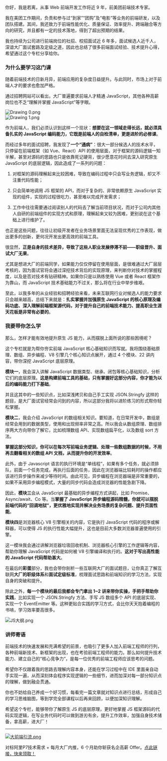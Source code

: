 你好，我是若离，从事 Web 前端开发工作将近 9 年，前美团前端技术专家。

我在美团工作期间，负责和参与过“到家”“团购”及“电影”等业务的前端研发，以及团队搭建。其间，我还致力于前端性能优化、质量保证、效率提升、跨端融合等方向的研究，并且都有一定的技术落地，得到了超出预期的结果。

我也持续为公司进行前端岗位的社招、校招面试近 6 年多，面试候选人近千人，深谙大厂面试套路及定级之道，因此也总结了很多前端面试经验、技术提升心得，希望通过这个专栏分享给你。

### 为什么要学习这门课

随着前端技术的日新月异，前端应用的复杂度日益提升。与此同时，市场上对于前端人才的要求也愈加严格。

通过招聘网站可以看出，大厂普遍要求前端人才精通 JavaScript，其他各种高薪岗位也不乏“理解并掌握 JavaScript”等字眼。

![Drawing 0.png](https://s0.lgstatic.com/i/image/M00/8D/02/CgqCHl_21uaAP_fKAAC8vf9tZcI919.png)  
![Drawing 1.png](https://s0.lgstatic.com/i/image/M00/8C/F7/Ciqc1F_21uyAMBp6AADTPxja5LU637.png)

作为前端人，我们必须认识到这样一个现状：**想要在这一领域走得长远，就必须具备扎实的 JavaScript 编码能力，它既是前端人的自检清单，更是进阶的必修课**。

而经过多年的面试招聘，我发现了**一个“通病”**：很大一部分候选人的技术水平，只停留在前端框架（如 Vue、React）API 的使用层面，对于框架的源码逻辑一知半解，甚至对源码的思路也只是依靠死记硬背，很少愿意花时间去深入研究原生 JavaScript 的底层逻辑，因此造成了一系列的问题：

1.  对框架的源码理解起来比较困难，导致在编码过程中只会写业务逻辑，却又不注重代码性能；
    
2.  只会简单地调用 JS 框架的 API，而对于复杂的、非常依赖原生 JavaScript 实现的组件，实现的过程很吃力，甚至难以完成开发需求；
    
3.  工作中往往需要通过阅读别人的代码去了解当前项目状况，而对于公司内其他人自研的前端组件的实现方式和原理，理解起来又较为困难，更别说在这个基础上进行维护了。
    

也正是这些问题，往往让初级开发者在业务场景里面无法呈现优秀的工作表现，做出更多的创新，更何况开发出更高效的前端工具。

很显然，**正是自身的技术差异，导致了这些人职业发展停滞不前——职级晋升、面试大厂无果**。

尤其是想进大厂的前端同学，如果能力仅仅停留在使用层面，是很难通过大厂层层考核的，因为面试官将会通过深挖技术背后的实现原理，来判断你对技术的掌握程度，以及是否对技术有钻研精神。如果你只是以熟练使用 Vue 或者 React 框架作为靠山，而 JavaScript 技术基础能力不过关，那么将在行业中举步维艰。

至此，以我多年的从业经验和招聘经验来看，未来互联网行业对候选人的能力要求只会越来越高，总结下来就是：**扎实掌握并加强原生 JavaScript 的核心原理及编码功底、深入理解前端框架源代码，对于提升自己的前端技术能力、提高职业生涯天花板是非常有必要的**。

### 我要带你怎么学

那么，怎样才能有效地提升原生 JS 能力，从而摆脱上面所说的那些困境呢？

这个专栏就是为帮你夯实前端 JavaScript 核心基础知识而写就。我将围绕基础原理、数组、异步编程、V8 引擎几个核心知识点展开，通过 4 个模块、22 讲内容，带你深挖 JavaScript 底层原理。

**模块一**，我会深入讲解 JavaScript 数据类型、继承、闭包等核心基础知识，分析它们的底层原理。**这是构建前端工具的基础，只有掌握好这部分内容，你才能为以后的编码能力打下基础**。

并且这其中的一些知识点，比如深浅拷贝和自己手工实现 JSON.Stringfy 这样的题目，是大厂面试官经常会问到的内容，所以这部分我将以进阶练习的形式帮你轻松掌握。

**模块二**，我会介绍 JavaScript 的数组相关知识。要知道，在日常开发中，数组是经常会用到的数据类型，使用和出现频率非常之高。所以我会从数组原理、数组排序两大方向带你了解它，比如梳理数组 API、实现数组扁平化，以及数组 sort 方法。

**掌握这部分知识，你可以在每次写前端业务逻辑、处理一些数组数据的时候，不用再去翻看相关的数组 API 文档，从而提升你的开发效率**。

此外，由于 Javascript 语言的执行环境是“单线程”，如果有多个任务，就必须排队，前面一个任务完成，再执行后面的任务，因此在浏览器端比较耗时的操作都应该进行异步操作来减少等待时间。由此可见，异步编程在浏览器端是非常重要的，如果不采用异步编程模式，大量的同步代码会造成浏览器的性能急剧下降。

因此，**模块三**会从 JavaScript 最基础的异步编程方式讲起，比如 Promise、Async/await、Co 等。当**掌握了 JavaScript 异步编程源码精髓，你就可以摆脱前端代码的“回调地狱”，更优雅地实现并解决业务场景的复杂问题、提升页面性能**。

**模块四**是浏览器核心 V8 引擎相关的内容，它是执行 JavaScript 代码的程序或解释器，可以使得 JS 的执行性能大幅提升，这也是目前大多数浏览器普遍使用的引擎。

这一模块我会通过讲解浏览器垃圾回收机制、浏览器核心引擎的工作逻辑等内容，帮助你理解 JavaScript 代码是如何被 V8 引擎编译和执行的。**这对于写出高性能的 JavaScript 代码帮助甚大**。

在最后的**彩蛋**部分，我也会带你剖析一些互联网大厂的面试题目，让你真正了解互联网**大厂的职级体系**和**面试定级标准**，梳理面试思路和前端知识的学习方法，实现自身的突破和提升。

除此之外，**每一个模块的最后我都会专门拿出 1~2 讲来带你实操，手把手帮助你实践**，比如实现一个 JSON.Stringfy 方法、手写 JS 数组多个 API 的底层实现、实现一个 EventEmitter 等。这种更贴合实践的学习方式，会比你天天抱着编程的书啃，学习效率要高很多。

![JS大纲.png](https://s0.lgstatic.com/i/image/M00/91/6B/Ciqc1GAOd5WAIGqFAAPSocLEgeg539.png)

### 讲师寄语

前端技术的快速发展和充满希望的前景，也吸引了更多人加入前端工程师的行列，各种前端新技术、新框架的出现，也在考验前端工程师的能力。那么如何提升技术能力、建立自己的“核心竞争力”，是每一位优秀的前端工程师应该思考的问题。

希望你不仅跟着我的思路去理解内容本身，还能在学习过程中在 IDE 里面亲自动手实现一遍，从而深刻体会程序实现逻辑的一些细节，进而加深对每一部分知识点的理解，做到融会贯通。

你也不妨给自己养成一个好习惯，每看完一篇文章就对知识点进行总结，形成自己的学习思维脑图，等到学完全部课程以后再来回顾，以便加深知识理解。

希望这个专栏，能够带你了解原生 JS 的底层原理，更好地掌握 JS 框架源码的代码实现逻辑，在写业务代码时可以做到游刃有余，提升工作效率，加强自身技术储备，拿高薪，进大厂！

* * *

[![大前端引流.png](https://s0.lgstatic.com/i/image2/M01/00/66/CgpVE1_W_x2AaW0rAAdqMM6w3z0145.png)](https://shenceyun.lagou.com/t/mka)

对标阿里P7技术需求 + 每月大厂内推，6 个月助你斩获名企高薪 Offer。[点此链接，快来领取！](https://shenceyun.lagou.com/t/mka)